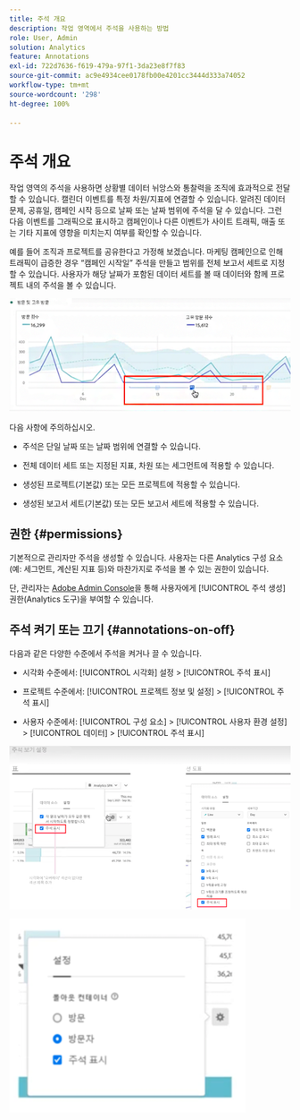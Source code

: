 ```yaml
---
title: 주석 개요
description: 작업 영역에서 주석을 사용하는 방법
role: User, Admin
solution: Analytics
feature: Annotations
exl-id: 722d7636-f619-479a-97f1-3da23e8f7f83
source-git-commit: ac9e4934cee0178fb00e4201cc3444d333a74052
workflow-type: tm+mt
source-wordcount: '298'
ht-degree: 100%

---
```


# 주석 개요

작업 영역의 주석을 사용하면 상황별 데이터 뉘앙스와 통찰력을 조직에 효과적으로 전달할 수 있습니다. 캘린더 이벤트를 특정 차원/지표에 연결할 수 있습니다. 알려진 데이터 문제, 공휴일, 캠페인 시작 등으로 날짜 또는 날짜 범위에 주석을 달 수 있습니다. 그런 다음 이벤트를 그래픽으로 표시하고 캠페인이나 다른 이벤트가 사이트 트래픽, 매출 또는 기타 지표에 영향을 미치는지 여부를 확인할 수 있습니다.

예를 들어 조직과 프로젝트를 공유한다고 가정해 보겠습니다. 마케팅 캠페인으로 인해 트래픽이 급증한 경우 “캠페인 시작일” 주석을 만들고 범위를 전체 보고서 세트로 지정할 수 있습니다. 사용자가 해당 날짜가 포함된 데이터 세트를 볼 때 데이터와 함께 프로젝트 내의 주석을 볼 수 있습니다.

![](assets/multi-day.png)

다음 사항에 주의하십시오.

* 주석은 단일 날짜 또는 날짜 범위에 연결할 수 있습니다.

* 전체 데이터 세트 또는 지정된 지표, 차원 또는 세그먼트에 적용할 수 있습니다.

* 생성된 프로젝트(기본값) 또는 모든 프로젝트에 적용할 수 있습니다.

* 생성된 보고서 세트(기본값) 또는 모든 보고서 세트에 적용할 수 있습니다.

## 권한 {#permissions}

기본적으로 관리자만 주석을 생성할 수 있습니다. 사용자는 다른 Analytics 구성 요소(예: 세그먼트, 계산된 지표 등)와 마찬가지로 주석을 볼 수 있는 권한이 있습니다.

단, 관리자는 [Adobe Admin Console](https://experienceleague.adobe.com/docs/analytics/admin/admin-console/permissions/analytics-tools.html)을 통해 사용자에게 [!UICONTROL 주석 생성] 권한(Analytics 도구)을 부여할 수 있습니다.

## 주석 켜기 또는 끄기 {#annotations-on-off}

다음과 같은 다양한 수준에서 주석을 켜거나 끌 수 있습니다.

* 시각화 수준에서: [!UICONTROL 시각화] 설정 > [!UICONTROL 주석 표시]

* 프로젝트 수준에서: [!UICONTROL 프로젝트 정보 및 설정] > [!UICONTROL 주석 표시]

* 사용자 수준에서: [!UICONTROL 구성 요소] > [!UICONTROL 사용자 환경 설정] > [!UICONTROL 데이터] > [!UICONTROL 주석 표시]

![](assets/show-ann.png)

![](assets/show-ann2.png)
